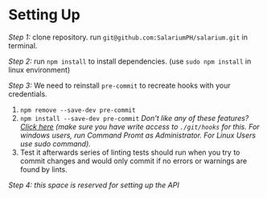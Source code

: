 # Setting Up

*Step 1:* clone repository. run `git@github.com:SalariumPH/salarium.git` in terminal.

*Step 2:* run `npm install` to install dependencies. (use `sudo npm install` in linux environment)

*Step 3:* We need to reinstall `pre-commit` to recreate hooks with your credentials.
1. `npm remove --save-dev pre-commit`
2. `npm install --save-dev pre-commit`
_Don't like any of these features? [Click here](remove.md)_
_(make sure you have write access to `./git/hooks` for this. For windows users, run Command Promt as Administrator. For Linux Users use sudo command)._
3. Test it afterwards series of linting tests should run when you try to commit changes and would only commit if no errors or warnings are found by lints.

*Step 4:* _this space is reserved for setting up the API_
